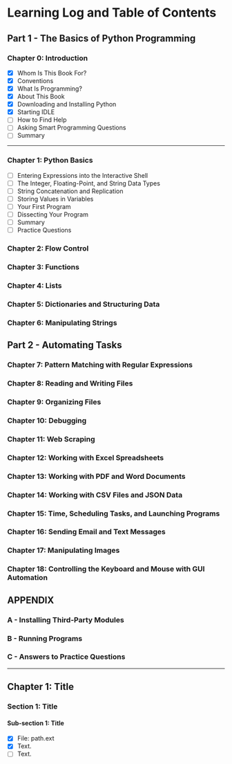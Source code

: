 # Learning Log and Table of Contents

## Part 1 - The Basics of Python Programming
### Chapter 0: Introduction
- [x] Whom Is This Book For?
- [x] Conventions
- [x] What Is Programming?
- [x] About This Book
- [x] Downloading and Installing Python
- [x] Starting IDLE
- [ ] How to Find Help
- [ ] Asking Smart Programming Questions
- [ ] Summary

------------

### Chapter 1: Python Basics
- [ ] Entering Expressions into the Interactive Shell
- [ ] The Integer, Floating-Point, and String Data Types
- [ ] String Concatenation and Replication
- [ ] Storing Values in Variables
- [ ] Your First Program
- [ ] Dissecting Your Program
- [ ] Summary
- [ ] Practice Questions

### Chapter 2: Flow Control
### Chapter 3: Functions
### Chapter 4: Lists
### Chapter 5: Dictionaries and Structuring Data
### Chapter 6: Manipulating Strings


## Part 2 - Automating Tasks
### Chapter 7: Pattern Matching with Regular Expressions
### Chapter 8: Reading and Writing Files
### Chapter 9: Organizing Files
### Chapter 10: Debugging
### Chapter 11: Web Scraping
### Chapter 12: Working with Excel Spreadsheets
### Chapter 13: Working with PDF and Word Documents
### Chapter 14: Working with CSV Files and JSON Data
### Chapter 15: Time, Scheduling Tasks, and Launching Programs
### Chapter 16: Sending Email and Text Messages
### Chapter 17: Manipulating Images
### Chapter 18: Controlling the Keyboard and Mouse with GUI Automation


## APPENDIX
### A - Installing Third-Party Modules
### B - Running Programs
### C - Answers to Practice Questions



---------------------
## Chapter 1: Title
### Section 1: Title
#### Sub-section 1: Title
- [x] File: path.ext
 - [x] Text.
 - [ ] Text.